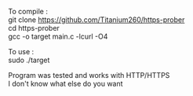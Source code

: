 To compile :\
git clone https://github.com/Titanium260/https-prober \
cd https-prober \
gcc -o target main.c -lcurl -O4

To use :\
sudo ./target

Program was tested and works with HTTP/HTTPS\
I don't know what else do you want
